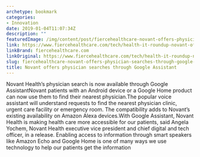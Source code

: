 ```yaml
---
archetype: bookmark
categories:
- Innovation
date: 2019-01-04T11:07:34Z
description: ""
featuredImage: /img/content/post/fiercehealthcare-novant-offers-physician-searches-through-google-assistant.JPG
link: https://www.fiercehealthcare.com/tech/health-it-roundup-novant-offers-physician-searches-through-google-assistant-smart-healthcare
linkBrand: fiercehealthcare.com
linkOriginal: https://www.fiercehealthcare.com/tech/health-it-roundup-novant-offers-physician-searches-through-google-assistant-smart-healthcare
slug: fiercehealthcare-novant-offers-physician-searches-through-google-assistant
title: Novant offers physician searches through Google Assistant
---
```

Novant Health’s physician search is now available through Google AssistantNovant patients with an Android device or a Google Home product can now use them to find their nearest physician.The popular voice assistant will understand requests to find the nearest physician clinic, urgent care facility or emergency room. The compatibility adds to Novant’s existing availability on Amazon Alexa devices.With Google Assistant, Novant Health is making health care more accessible for our patients, said Angela Yochem, Novant Health executive vice president and chief digital and tech officer, in a release. Enabling access to information through smart speakers like Amazon Echo and Google Home is one of many ways we use technology to help our patients get the information

